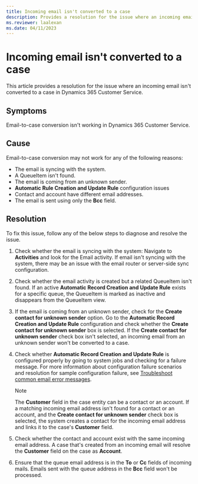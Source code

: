 ```yaml
---
title: Incoming email isn't converted to a case
description: Provides a resolution for the issue where an incoming email isn't converted to a case in Dynamics 365 Customer Service.
ms.reviewer: laalexan
ms.date: 04/11/2023
---
```

# Incoming email isn't converted to a case

This article provides a resolution for the issue where an incoming email isn't converted to a case in Dynamics 365 Customer Service.

## Symptoms

Email-to-case conversion isn't working in Dynamics 365 Customer Service.

## Cause

Email-to-case conversion may not work for any of the following reasons:

- The email is syncing with the system.
- A QueueItem isn't found.
- The email is coming from an unknown sender.
- **Automatic Rule Creation and Update Rule** configuration issues
- Contact and account have different email addresses.
- The email is sent using only the **Bcc** field.

## Resolution

To fix this issue, follow any of the below steps to diagnose and resolve the issue.

1. Check whether the email is syncing with the system: Navigate to **Activities** and look for the Email activity. If email isn't syncing with the system, there may be an issue with the email router or server-side sync configuration.
1. Check whether the email activity is created but a related QueueItem isn't found. If an active **Automatic Record Creation and Update Rule** exists for a specific queue, the QueueItem is marked as inactive and disappears from the QueueItem view.
1. If the email is coming from an unknown sender, check for the **Create contact for unknown sender** option. Go to the **Automatic Record Creation and Update Rule** configuration and check whether the **Create contact for unknown sender** box is selected. If the **Create contact for unknown sender** check box isn't selected, an incoming email from an unknown sender won't be converted to a case.
1. Check whether **Automatic Record Creation and Update Rule** is configured properly by going to system jobs and checking for a failure message. For more information about configuration failure scenarios and resolution for sample configuration failure, see [Troubleshoot common email error messages](common-email-error-messages.md).

   > [!NOTE]
   > The **Customer** field in the case entity can be a contact or an account. If a matching incoming email address isn't found for a contact or an account, and the **Create contact for unknown sender** check box is selected, the system creates a contact for the incoming email address and links it to the case's **Customer** field.

1. Check whether the contact and account exist with the same incoming email address. A case that's created from an incoming email will resolve the **Customer** field on the case as **Account**.
1. Ensure that the queue email address is in the **To** or **Cc** fields of incoming mails. Emails sent with the queue address in the **Bcc** field won't be processed.
